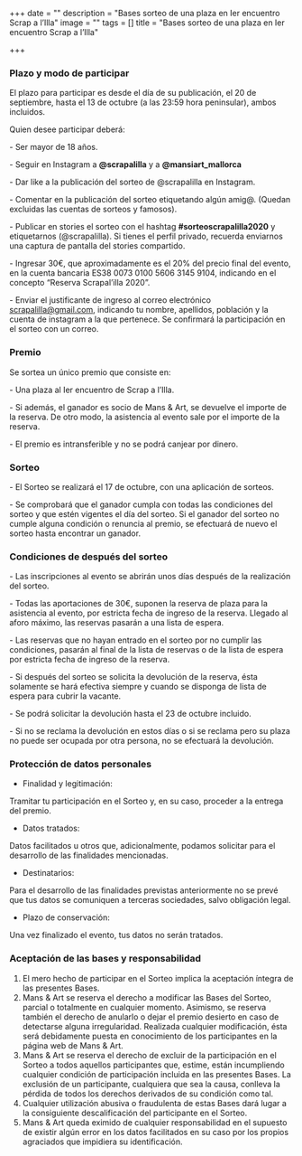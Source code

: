 +++
date = ""
description = "Bases sorteo de una plaza en Ier encuentro Scrap a l’Illa"
image = ""
tags = []
title = "Bases sorteo de una plaza en Ier encuentro Scrap a l’Illa"

+++
### Plazo y modo de participar

El plazo para participar es desde el día de su publicación, el 20 de septiembre, hasta el 13 de octubre (a las 23:59 hora peninsular), ambos incluidos.

Quien desee participar deberá:

\- Ser mayor de 18 años.

\- Seguir en Instagram a **@scrapalilla** y a **@mansiart_mallorca**

\- Dar like a la publicación del sorteo de @scrapalilla en Instagram.

\- Comentar en la publicación del sorteo etiquetando algún amig@. (Quedan excluidas las cuentas de sorteos y famosos).

\- Publicar en stories el sorteo con el hashtag **#sorteoscrapalilla2020** y etiquetarnos (@scrapalilla). Si tienes el perfil privado, recuerda enviarnos una captura de pantalla del stories compartido.

\- Ingresar 30€, que aproximadamente es el 20% del precio final del evento, en la cuenta bancaria ES38 0073 0100 5606 3145 9104, indicando en el concepto “Reserva Scrapal’illa 2020”.

\- Enviar el justificante de ingreso al correo electrónico [scrapalilla@gmail.com](mailto:scrapalilla@gmail.com "correo"), indicando tu nombre, apellidos, población y la cuenta de instagram a la que pertenece. Se confirmará la participación en el sorteo con un correo.

### Premio

Se sortea un único premio que consiste en:

\- Una plaza al Ier encuentro de Scrap a l’Illa.

\- Si además, el ganador es socio de Mans & Art, se devuelve el importe de la reserva. De otro modo, la asistencia al evento sale por el importe de la reserva.

\- El premio es intransferible y no se podrá canjear por dinero.

### Sorteo

\- El Sorteo se realizará el 17 de octubre, con una aplicación de sorteos.

\- Se comprobará que el ganador cumpla con todas las condiciones del sorteo y que estén vigentes el día del sorteo. Si el ganador del sorteo no cumple alguna condición o renuncia al premio, se efectuará de nuevo el sorteo hasta encontrar un ganador.

### **Condiciones de después del sorteo**

\- Las inscripciones al evento se abrirán unos días después de la realización del sorteo.

\- Todas las aportaciones de 30€, suponen la reserva de plaza para la asistencia al evento, por estricta fecha de ingreso de la reserva. Llegado al aforo máximo, las reservas pasarán a una lista de espera.

\- Las reservas que no hayan entrado en el sorteo por no cumplir las condiciones, pasarán al final de la lista de reservas o de la lista de espera por estricta fecha de ingreso de la reserva.

\- Si después del sorteo se solicita la devolución de la reserva, ésta solamente se hará efectiva siempre y cuando se disponga de lista de espera para cubrir la vacante.

\- Se podrá solicitar la devolución hasta el 23 de octubre incluido.

\- Si no se reclama la devolución en estos días o si se reclama pero su plaza no puede ser ocupada por otra persona, no se efectuará la devolución.

### Protección de datos personales

* Finalidad y legitimación:

Tramitar tu participación en el Sorteo y, en su caso, proceder a la entrega del premio.

* Datos tratados:

Datos facilitados u otros que, adicionalmente, podamos solicitar para el desarrollo de las finalidades mencionadas.

* Destinatarios:

Para el desarrollo de las finalidades previstas anteriormente no se prevé que tus datos se comuniquen a terceras sociedades, salvo obligación legal.

* Plazo de conservación:

Una vez finalizado el evento, tus datos no serán tratados.

### Aceptación de las bases y responsabilidad

1. El mero hecho de participar en el Sorteo implica la aceptación íntegra de las presentes Bases.
2. Mans & Art se reserva el derecho a modificar las Bases del Sorteo, parcial o totalmente en cualquier momento. Asimismo, se reserva también el derecho de anularlo o dejar el premio desierto en caso de detectarse alguna irregularidad. Realizada cualquier modificación, ésta será debidamente puesta en conocimiento de los participantes en la página web de Mans & Art.
3. Mans & Art se reserva el derecho de excluir de la participación en el Sorteo a todos aquellos participantes que, estime, están incumpliendo cualquier condición de participación incluida en las presentes Bases. La exclusión de un participante, cualquiera que sea la causa, conlleva la pérdida de todos los derechos derivados de su condición como tal.
4. Cualquier utilización abusiva o fraudulenta de estas Bases dará lugar a la consiguiente descalificación del participante en el Sorteo.
5. Mans & Art queda eximido de cualquier responsabilidad en el supuesto de existir algún error en los datos facilitados en su caso por los propios agraciados que impidiera su identificación.
